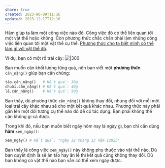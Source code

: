 ```yaml
---
share: true
created: 2023-06-09T11:16
updated: 2023-12-17T12:16
---
```


Hàm giúp ta làm một công việc nào đó. Công việc đó có thể liên quan tới một vật thể hoặc không. Còn phương thức chắc chắn phải làm những công việc liên quan tới một vật thể cụ thể. [Phương thức cho ta biết mình có thể làm gì với vật thể đó](./Ph%C6%B0%C6%A1ng%20th%E1%BB%A9c%20cho%20ta%20bi%E1%BA%BFt%20m%C3%ACnh%20c%C3%B3%20th%E1%BB%83%20l%C3%A0m%20g%C3%AC%20v%E1%BB%9Bi%20v%E1%BA%ADt%20th%E1%BB%83%20%C4%91%C3%B3.md). 

Ví dụ, bạn có một rổ trái cây:
![|300](https://upload.wikimedia.org/wikipedia/commons/thumb/b/b6/A_basket_of_fruits.jpg/600px-A_basket_of_fruits.jpg)

Bạn muốn cân khối lượng từng quả, nên bạn viết một **phương thức** `cân_nặng()` giúp bạn cân chúng:

```python
táo.cân_nặng()   # Kết quả: 30g
chuối.cân_nặng() # Kết quả: 40g
lê.cân_nặng()    # Kết quả: 50g
```

Bạn thấy, dù phương thức `cân_nặng()` không thay đổi, nhưng đối với mỗi một loại trái cây khác nhau sẽ cho một kết quả khác nhau. Phương thức này phải gắn lên một đối tượng cụ thể nào đó để có tác dụng. Bạn phải không thể cân không gì cả được. 

Trong khi đó, nếu bạn muốn biết ngày hôm nay là ngày gì, bạn chỉ cần dùng **hàm** `xem_ngày()`:

```python
xem_ngày() # Kết quả: "ngày 32 tháng 13 năm 12023" 
```

Bạn thấy là công việc `xem_ngày()` này không phụ thuộc vào vật thể nào. Dù bạn quyết định là sẽ ăn táo hay ăn lê thì kết quả cũng không thay đổi. Dù bạn không có vật thể nào bạn vẫn có thể xem ngày được. 

